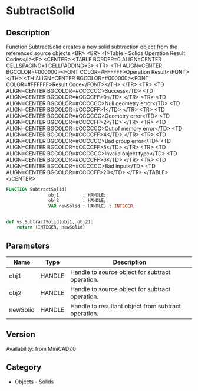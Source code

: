 # SubtractSolid

## Description
Function SubtractSolid creates a new solid subtraction object from the referenced source objects.&lt;BR&gt;
&lt;BR&gt;
&lt;I&gt;Table - Solids Operation Result Codes&lt;/I&gt;&lt;P&gt;
&lt;CENTER&gt;
&lt;TABLE BORDER=0 ALIGN=CENTER CELLSPACING=1 CELLPADDING=3&gt;
  &lt;TR&gt; 
	&lt;TH ALIGN=CENTER BGCOLOR=#000000&gt;&lt;FONT COLOR=#FFFFFF&gt;Operation Result&lt;/FONT&gt;&lt;/TH&gt;
	&lt;TH ALIGN=CENTER BGCOLOR=#000000&gt;&lt;FONT COLOR=#FFFFFF&gt;Result Code&lt;/FONT&gt;&lt;/TH&gt;
  &lt;/TR&gt;
  &lt;TR&gt; 
	&lt;TD ALIGN=CENTER BGCOLOR=#CCCCCC&gt;Success&lt;/TD&gt;
	&lt;TD ALIGN=CENTER BGCOLOR=#CCCCFF&gt;0&lt;/TD&gt;
  &lt;/TR&gt;
  &lt;TR&gt; 
	&lt;TD ALIGN=CENTER BGCOLOR=#CCCCCC&gt;Null geometry error&lt;/TD&gt;
	&lt;TD ALIGN=CENTER BGCOLOR=#CCCCFF&gt;1&lt;/TD&gt;
  &lt;/TR&gt;
  &lt;TR&gt; 
	&lt;TD ALIGN=CENTER BGCOLOR=#CCCCCC&gt;Geometry error&lt;/TD&gt;
	&lt;TD ALIGN=CENTER BGCOLOR=#CCCCFF&gt;2&lt;/TD&gt;
  &lt;/TR&gt;
  &lt;TR&gt; 
	&lt;TD ALIGN=CENTER BGCOLOR=#CCCCCC&gt;Out of memory error&lt;/TD&gt;
	&lt;TD ALIGN=CENTER BGCOLOR=#CCCCFF&gt;4&lt;/TD&gt;
  &lt;/TR&gt;
  &lt;TR&gt; 
	&lt;TD ALIGN=CENTER BGCOLOR=#CCCCCC&gt;Bad group error&lt;/TD&gt;
	&lt;TD ALIGN=CENTER BGCOLOR=#CCCCFF&gt;5&lt;/TD&gt;
  &lt;/TR&gt;
  &lt;TR&gt; 
	&lt;TD ALIGN=CENTER BGCOLOR=#CCCCCC&gt;Invalid object type&lt;/TD&gt;
	&lt;TD ALIGN=CENTER BGCOLOR=#CCCCFF&gt;6&lt;/TD&gt;
  &lt;/TR&gt;
  &lt;TR&gt; 
	&lt;TD ALIGN=CENTER BGCOLOR=#CCCCCC&gt;Bad input&lt;/TD&gt;
	&lt;TD ALIGN=CENTER BGCOLOR=#CCCCFF&gt;20&lt;/TD&gt;
  &lt;/TR&gt;
&lt;/TABLE&gt;
&lt;/CENTER&gt;


```pascal
FUNCTION SubtractSolid(
				obj1         : HANDLE;
				obj2         : HANDLE;
				VAR newSolid : HANDLE) : INTEGER;
```

```python

def vs.SubtractSolid(obj1, obj2):
    return (INTEGER, newSolid)
```

## Parameters
|Name|Type|Description|
|---|---|---|
|obj1|HANDLE|Handle to source object for subtract operation.|
|obj2|HANDLE|Handle to source object for subtract operation.|
|newSolid|HANDLE|Handle to resultant object from subtract operation.|

## Version
Availability: from MiniCAD7.0
## Category
* Objects - Solids

